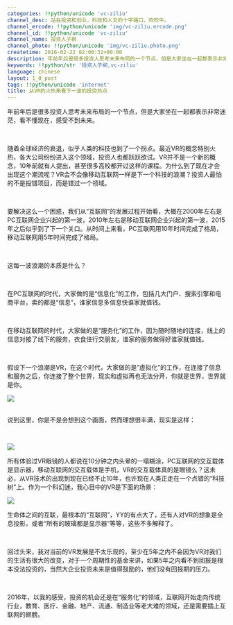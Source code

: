 ```yaml
---
categories: !!python/unicode 'vc-ziliu'
channel_desc: 站在投资和创业，科技和人文的十字路口，吹吹牛。
channel_ercode: !!python/unicode 'img/vc-ziliu.ercode.png'
channel_id: !!python/unicode 'vc-ziliu'
channel_name: 投资人子柳
channel_photo: !!python/unicode 'img/vc-ziliu.photo.png'
createtime: 2016-02-22 02:00:32+00:00
description: 年前年后是很多投资人思考未来布局的一个节点，但是大家坐在一起都表示非常迷茫，看不懂现在，感受不到未来。
keywords: !!python/str '投资人子柳,vc-ziliu'
language: chinese
layout: 1_0_post
tags: !!python/unicode 'internet'
title: 从VR的火热来看下一波的投资热点
---
```

<div class="rich_media_content" id="js_content">
<p>
         年前年后是很多投资人思考未来布局的一个节点，但是大家坐在一起都表示非常迷茫，看不懂现在，感受不到未来。
        </p>
<p>
<br/>
</p>
<p style="white-space: normal;">
         随着全球经济的衰退，似乎人类的科技也到了一个拐点。最近VR的概念特别火热，各大公司纷纷进入这个领域，投资人也都跃跃欲试。VR并不是一个新的概念，10年前就有人提出，甚至很多高校都开过这样的课程。为什么到了现在才会出现这个潮流呢？VR会不会像移动互联网一样是下一个科技的浪潮？投资人最怕的不是投错项目，而是错过一个领域。
        </p>
<p style="white-space: normal;">
<br/>
</p>
<p style="white-space: normal;">
         要解决这么一个困惑，我们从“互联网”的发展过程开始看，大概在2000年左右是PC互联网企业兴起的第一波，2010年左右是移动互联网企业兴起的第一波，2015年之后似乎到了下一个关口。从时间上来看，PC互联网用10年时间完成了格局，移动互联网用5年时间完成了格局。
        </p>
<p style="white-space: normal;">
<br/>
</p>
<p style="white-space: normal;">
         这每一波浪潮的本质是什么？
        </p>
<p>
<br/>
</p>
<p>
         在PC互联网的时代，大家做的是“信息化”的工作，包括几大门户、搜索引擎和电商平台，卖的都是“信息”，谁家信息多信息快谁家就值钱。
        </p>
<p>
<br/>
</p>
<p>
         在移动互联网的时代，大家做的是“服务化”的工作，因为随时随地的连接，线上的信息对接了线下的服务，衣食住行交朋友，谁家的服务做得好谁家就值钱。
        </p>
<p>
<br/>
</p>
<p>
         假设下一个浪潮是VR，在这个时代，大家做的是“虚拟化”的工作，在连接了信息和服务之后，你连接了整个世界，现实和虚拟再也无法分开，你就是世界，世界就是你。
        </p>
<p>
<img data-ratio="0.4779116465863454" data-src="" data-type="gif" data-w="" src="{{ '/img/5pjrn0aic1L2gHQ8STfic0xrnqmBDiaIrAM7WVzb9QxnBBr1mRR1ccNvZSA4ftWUAoPFZUuIYcpiblNSicSibT0FiarZA.gif' | prepend: site.img | replace: '//','/' }}"/>
<br/>
<br/>
</p>
<p>
         说到这里，你是不是会想到这个画面，然而理想很丰满，现实是这样：
        </p>
<p>
<br/>
</p>
<p>
<img data-ratio="0.6244979919678715" data-s="300,640" data-src="" data-type="jpeg" data-w="" src="{{ '/img/5pjrn0aic1L2gHQ8STfic0xrnqmBDiaIrAM9xf81F39KpiaDbHpexMcNypZUE0bj2BOeQ86bXVGdNGJDsMWg1iaC88A.jpeg' | prepend: site.img | replace: '//','/' }}"/>
<br/>
</p>
<p>
         所有体验过VR眼镜的人都说在10分钟之内头晕的一塌糊涂，PC互联网的交互载体是显示器，移动互联网的交互载体是手机，VR的交互载体真的是眼镜么？这未必，从VR技术的出现到现在已经不止10年，也许现在人类正走在一个点错的“科技树”上。作为一个科幻迷，我心目中的VR是下面的场景：
        </p>
<p>
<img data-ratio="0.5622489959839357" data-s="300,640" data-src="" data-type="jpeg" data-w="" src="{{ '/img/5pjrn0aic1L3sQYFj4VckicVQmkdK2ibC2ykobSTGRicqQNwVSsPFicqYTYSra65usRXZjwwjibdXjliceuWWqaYRSxhQ..png' | prepend: site.img | replace: '//','/' }}"/>
<br/>
</p>
<p>
         生命体之间的互联，最根本的“互联网”，YY的有点大了，还有人对VR的想象是全息投影，或者“所有的玻璃都是显示器”等等，这些不多解释了。
        </p>
<p>
<br/>
</p>
<p>
         回过头来，我对当前的VR发展是不太乐观的，至少在5年之内不会因为VR对我们的生活有很大的改变，对于一个周期性的基金来讲，如果5年之内看不到回报是根本没法投资的，当然大企业投资未来是值得鼓励的，他们没有回报期的压力。
         <br/>
</p>
<p>
<br/>
</p>
<p>
         2016年，以我的感受，投资的机会还是在“服务化”的领域，互联网开始走向传统行业，教育、医疗、金融、地产、流通、制造业等老大难的领域，还是需要插上互联网的翅膀。
        </p>
</div>